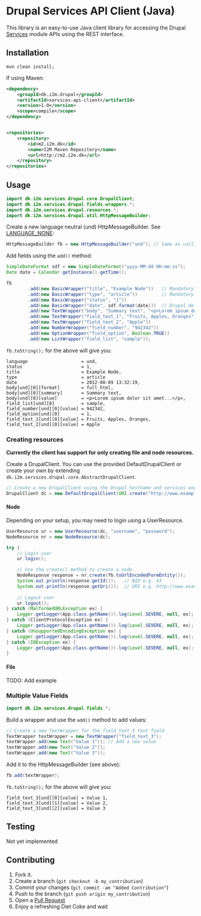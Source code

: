 # Drupal Services API Client (Java)
This library is an easy-to-use Java client library for accessing the Drupal [Services](http://drupal.org/project/services) module APIs using the REST interface.

## Installation
```shell
mvn clean install;
```

If using Maven:
```xml
<dependency>
    <groupId>dk.i2m.drupal</groupId>
    <artifactId>services-api-client</artifactId>
    <version>1.0</version>
    <scope>compile</scope>
</dependency>


<repositories>
    <repository>
        <id>m2.i2m.dk</id>
        <name>I2M Maven Repository</name>
        <url>http://m2.i2m.dk</url>
    </repository>
</repositories>

```

## Usage
```java
import dk.i2m.services.drupal.core.DrupalClient;
import dk.i2m.services.drupal.fields.wrappers.*;
import dk.i2m.services.drupal.resources.*;
import dk.i2m.services.drupal.util.HttpMessageBuilder;
```
Create a new language neutral (und) HttpMessageBuilder. See [LANGUAGE_NONE](http://api.drupal.org/api/drupal/includes!bootstrap.inc/constant/LANGUAGE_NONE):
```java
HttpMessageBuilder fb = new HttpMessageBuilder("und"); // Same as calling: new HttpMessageBuilder();
```
Add fields using the `add()` method:
```java
SimpleDateFormat sdf = new SimpleDateFormat("yyyy-MM-dd HH:mm:ss");
Date date = Calendar.getInstance().getTime();

fb
        .add(new BasicWrapper("title", "Example Node"))   // Mandatory
        .add(new BasicWrapper("type", "article"))         // Mandatory
        .add(new BasicWrapper("status", "1"))
        .add(new BasicWrapper("date", sdf.format(date)))  // Drupal defaults to the created date
        .add(new TextWrapper("body", "Summary text", "<p>Lorem ipsum dolor sit amet...</p>", "full_html"))
        .add(new TextWrapper("field_text_1", "Fruits, Apples, Oranges"))
        .add(new TextWrapper("field_text_2", "Apple"))
        .add(new NumberWrapper("field_number", "942342"))
        .add(new OptionWrapper("field_option", Boolean.TRUE))
        .add(new ListWrapper("field_list", "sample"));
```
`fb.toString();` for the above will give you:
```
language                    = und,
status                      = 1, 
title                       = Example Node, 
type                        = article
date                        = 2012-08-09 13:32:19,
body[und][0][format]        = full_html, 
body[und][0][summary]       = Summary text,
body[und][0][value]         = <p>Lorem ipsum dolor sit amet...</p>, 
field_list[und][0]          = sample, 
field_number[und][0][value] = 942342, 
field_option[und][0]        = 1, 
field_text_1[und][0][value] = Fruits, Apples, Oranges, 
field_text_2[und][0][value] = Apple
```
### Creating resources
**Currently the client has support for only creating file and node resources.**

Create a DrupalClient. You can use the provided DefaultDrupalClient or create your own by extending `dk.i2m.services.drupal.core.AbstractDrupalClient`.
```java
// Create a new DrupalClient using the Drupal hostname and services endpoint
DrupalClient dc = new DefaultDrupalClient(URI.create("http://www.example.com"), "endpoint");
```
#### Node
Depending on your setup, you may need to login using a UserResource.
```java
UserResource ur = new UserResource(dc, "username", "password");
NodeResource nr = new NodeResource(dc);

try {
    // Login user
    ur.login();

    // Use the create() method to create a node
    NodeResponse response = nr.create(fb.toUrlEncodedFormEntity());
    System.out.println(response.getId());   // NID e.g. 43
    System.out.println(response.getUri());  // URI e.g. http://www.example.com/node/43
    
    // Logout user
    ur.logout();
} catch (MalformedURLException ex) {
    Logger.getLogger(App.class.getName()).log(Level.SEVERE, null, ex);
} catch (ClientProtocolException ex) {
    Logger.getLogger(App.class.getName()).log(Level.SEVERE, null, ex);
} catch (UnsupportedEncodingException ex) {
    Logger.getLogger(App.class.getName()).log(Level.SEVERE, null, ex);
} catch (IOException ex) {
    Logger.getLogger(App.class.getName()).log(Level.SEVERE, null, ex);
}
```
#### File
TODO: Add example
### Multiple Value Fields
```java
import dk.i2m.services.drupal.fields.*;
```
Build a wrapper and use the `add()` method to add values:
```java
// Create a new TextWrapper for the field_text_3 text field
TextWrapper textWrapper = new TextWrapper("field_text_3");
textWrapper.add(new Text("Value 1")); // Add a new value
textWrapper.add(new Text("Value 2"));
textWrapper.add(new Text("Value 3"));
```
Add it to the HttpMessageBuilder (see above):
```java
fb.add(textWrapper);
```
`fb.toString();` for the above will give you:
```
field_text_3[und][0][value] = Value 1, 
field_text_3[und][1][value] = Value 2,
field_text_3[und][2][value] = Value 3
```

## Testing
Not yet implemented

## Contributing

1. Fork it.
2. Create a branch (`git checkout -b my_contribution`)
3. Commit your changes (`git commit -am "Added Contribution"`)
4. Push to the branch (`git push origin my_contribution`)
5. Open a [Pull Request][1]
6. Enjoy a refreshing Diet Coke and wait

[1]: http://scm.i2m.dk/drupal-services-api/pull-request/new
